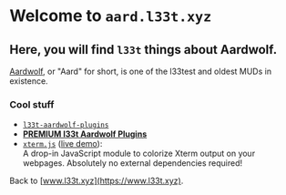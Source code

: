 # Welcome to <code>aard.l33t.xyz</code>

## Here, you will find <code>l33t</code> things about Aardwolf.

[Aardwolf](http://www.aardwolf.com), or "Aard" for short, is one of the l33test and oldest MUDs in existence.

### Cool stuff

- [<code>l33t-aardwolf-plugins</code>](https://www.l33t.xyz/l33t-aardwolf-plugins)
- **[PREMIUM l33t Aardwolf Plugins](https://l33t.xyz/aardwolf/premium/preview)**
- [<code>xterm.js</code>](https://www.l33t.xyz/xterm.js) ([live demo](http://www.l33t.xyz/xterm.js/demo.html)):  
    A drop-in JavaScript module to colorize Xterm output on your webpages. Absolutely no external dependencies required!

Back to [www.l33t.xyz](https://www.l33t.xyz).
